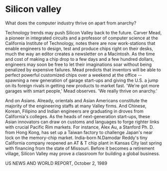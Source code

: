 # Silicon valley

What does the computer industry thrive on apart from anarchy?

Technology trends may push Silicon Valley back to the future. Carver Mead, a pioneer in integrated circuits and a professor of computer science at the California Institute of Technology, notes there are now work-stations that enable engineers to design, test and produce chips right on their desks, much the way an editor creates a newsletter on a Macintosh. As the time and cost of making a chip drop to a few days and a few hundred dollars, engineers may soon be free to let their imaginations soar without being penalized by expensive failures. Mead predicts that inventors will be able to perfect powerful customized chips over a weekend at the office -- spawning a new generation of garage start-ups and giving the U.S. a jump on its foreign rivals in getting new products to market fast. 'We're got more garages with smart people,' Mead observes. 'We really thrive on anarchy.'

And on Asians. Already, orientals and Asian Americans constitute the majority of the engineering staffs at many Valley firms. And Chinese, Korean, Filipino and Indian engineers are graduating in droves from California's colleges. As the heads of next-generation start-ups, these Asian innovators can draw on customs and languages to forge righter links with crucial Pacific Rim markets. For instance, Alex Au, a Stanford Ph. D. from Hong Kong, has set up a Taiwan factory to challenge Japan's near lock on the memory-chip market. India-born N.Damodar Reddy's tiny California company reopened an AT & T chip plant in Kansas City last spring with financing from the state of Missouri. Before it becomes a retirement village, Silicon Valley may prove a classroom for building a global business.

US NEWS AND WORLD REPORT, October 2, 1989
